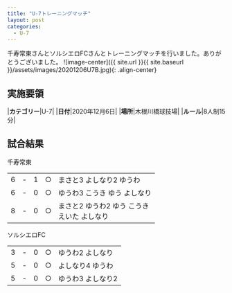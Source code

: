```yaml
---
title: "U-7トレーニングマッチ"
layout: post
categories:
  - U-7
---
```


千寿常東さんとソルシエロFCさんとトレーニングマッチを行いました。ありがとうございました。
![image-center]({{ site.url }}{{ site.baseurl }}/assets/images/20201206U7B.jpg){: .align-center}

## 実施要領

|**カテゴリー**|U-7|
|**日付**|2020年12月6日|
|**場所**|木根川橋球技場|
|**ルール**|8人制15分|

## 試合結果

千寿常東

|    |   |    |         |    |
|:--:|:-:|:--:|:--:|:--------|
|    6| - |   1|○|まさと3 よしなり2 ゆうわ|
|    6| - |   0|○|ゆうわ3 こうき ゆう よしなり|
|    8| - |   0|○|まさと2 ゆうわ2 ゆう こうき<br>えいた よしなり|

ソルシエロFC

|    |   |    |         |    |
|:--:|:-:|:--:|:--:|:--------|
|    3| - |   0|○|ゆうわ2 よしなり|
|    5| - |   0|○|よしなり4 ゆうわ|
|    5| - |   0|○|ゆうわ3 よしなり2|
